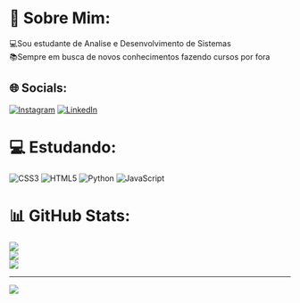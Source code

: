 # 💫 Sobre Mim:
💻Sou estudante de Analise e Desenvolvimento de Sistemas<br>📚Sempre em busca de novos conhecimentos fazendo cursos por fora<br>


## 🌐 Socials:
[![Instagram](https://img.shields.io/badge/Instagram-%23E4405F.svg?logo=Instagram&logoColor=white)](https://instagram.com/https://www.instagram.com/laihany_y/) [![LinkedIn](https://img.shields.io/badge/LinkedIn-%230077B5.svg?logo=linkedin&logoColor=white)](https://linkedin.com/in/https://www.linkedin.com/in/laihany-vasconcelos-8265a8276/) 

# 💻 Estudando:
![CSS3](https://img.shields.io/badge/css3-%231572B6.svg?style=flat&logo=css3&logoColor=white) ![HTML5](https://img.shields.io/badge/html5-%23E34F26.svg?style=flat&logo=html5&logoColor=white) ![Python](https://img.shields.io/badge/python-3670A0?style=flat&logo=python&logoColor=ffdd54) ![JavaScript](https://img.shields.io/badge/javascript-%23323330.svg?style=flat&logo=javascript&logoColor=%23F7DF1E)
# 📊 GitHub Stats:
![](https://github-readme-stats.vercel.app/api?username=LaihanyVasconcelos&theme=jolly&hide_border=false&include_all_commits=false&count_private=false)<br/>
![](https://github-readme-streak-stats.herokuapp.com/?user=LaihanyVasconcelos&theme=jolly&hide_border=false)<br/>
![](https://github-readme-stats.vercel.app/api/top-langs/?username=LaihanyVasconcelos&theme=jolly&hide_border=false&include_all_commits=false&count_private=false&layout=compact)

---
[![](https://visitcount.itsvg.in/api?id=LaihanyVasconcelos&icon=0&color=0)](https://visitcount.itsvg.in)

<!-- Proudly created with GPRM ( https://gprm.itsvg.in ) -->
